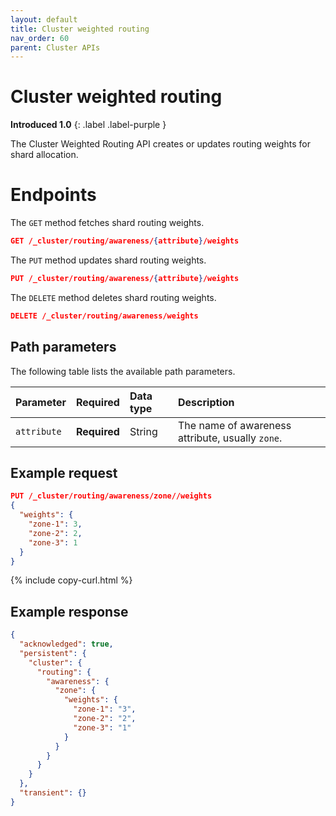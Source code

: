 ```yaml
---
layout: default
title: Cluster weighted routing
nav_order: 60
parent: Cluster APIs
---
```


# Cluster weighted routing
**Introduced 1.0**
{: .label .label-purple }

The Cluster Weighted Routing API creates or updates routing weights for shard allocation.

# Endpoints

The `GET` method fetches shard routing weights.

<!-- spec_insert_start
api: cluster.get_weighted_routing
component: endpoints
omit_header: true
-->
```json
GET /_cluster/routing/awareness/{attribute}/weights
```
<!-- spec_insert_end -->

The `PUT` method updates shard routing weights.

<!-- spec_insert_start
api: cluster.put_weighted_routing
component: endpoints
omit_header: true
-->
```json
PUT /_cluster/routing/awareness/{attribute}/weights
```
<!-- spec_insert_end -->

The `DELETE` method deletes shard routing weights.

<!-- spec_insert_start
api: cluster.delete_weighted_routing
component: endpoints
omit_header: true
-->
```json
DELETE /_cluster/routing/awareness/weights
```
<!-- spec_insert_end -->

<!-- spec_insert_start
api: cluster.put_weighted_routing
component: path_parameters
-->
## Path parameters

The following table lists the available path parameters.

| Parameter | Required | Data type | Description |
| :--- | :--- | :--- | :--- |
| `attribute` | **Required** | String | The name of awareness attribute, usually `zone`. |

<!-- spec_insert_end -->

## Example request

```json
PUT /_cluster/routing/awareness/zone//weights
{
  "weights": {
    "zone-1": 3,
    "zone-2": 2,
    "zone-3": 1
  }
}
```
{% include copy-curl.html %}

## Example response

```json
{
  "acknowledged": true,
  "persistent": {
    "cluster": {
      "routing": {
        "awareness": {
          "zone": {
            "weights": {
              "zone-1": "3",
              "zone-2": "2",
              "zone-3": "1"
            }
          }
        }
      }
    }
  },
  "transient": {}
}
```